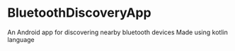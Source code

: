 # BluetoothDiscoveryApp
An Android app for discovering nearby bluetooth devices
Made using kotlin language
